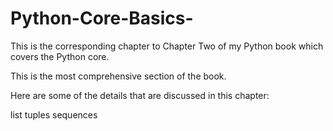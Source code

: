 # Python-Core-Basics-
This is the corresponding chapter to Chapter Two of my Python book which covers the Python core. 

This is the most comprehensive section of the book.

Here are some of the details that are discussed in this chapter:

list
tuples
sequences

